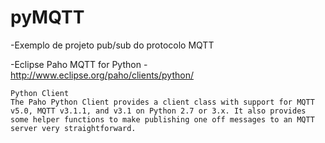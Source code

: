 # pyMQTT

 -Exemplo de projeto pub/sub do protocolo MQTT
 
 -Eclipse Paho MQTT for Python - http://www.eclipse.org/paho/clients/python/

    Python Client
    The Paho Python Client provides a client class with support for MQTT v5.0, MQTT v3.1.1, and v3.1 on Python 2.7 or 3.x. It also provides some helper functions to make publishing one off messages to an MQTT server very straightforward.